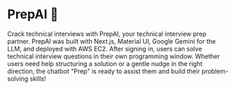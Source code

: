 # PrepAI 🤖

Crack technical interviews with PrepAI, your technical interview prep partner. PrepAI was built with Next.js, Material UI, Google Gemini for the LLM, and deployed with AWS EC2. After signing in, users can solve technical interview questions in their own programming window. Whether users need help structuring a solution or a gentle nudge in the right direction, the chatbot "Prep" is ready to assist them and build their problem-solving skills!
